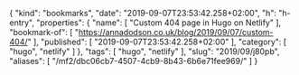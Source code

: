 {
  "kind": "bookmarks",
  "date": "2019-09-07T23:53:42.258+02:00",
  "h": "h-entry",
  "properties": {
    "name": [
      "Custom 404 page in Hugo on Netlify"
    ],
    "bookmark-of": [
      "https://annadodson.co.uk/blog/2019/09/07/custom-404/"
    ],
    "published": [
      "2019-09-07T23:53:42.258+02:00"
    ],
    "category": [
      "hugo",
      "netlify"
    ]
  },
  "tags": [
    "hugo",
    "netlify"
  ],
  "slug": "2019/09/j80pb",
  "aliases": [
    "/mf2/dbc06cb7-4507-4cb9-8b43-6b6e71fee969/"
  ]
}
